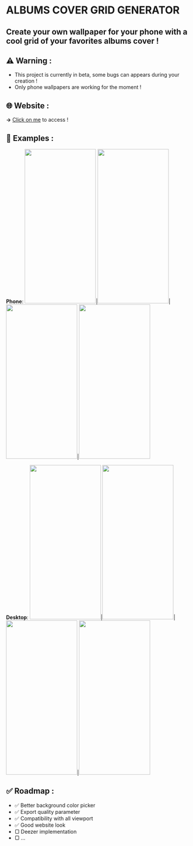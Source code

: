 # ALBUMS COVER GRID GENERATOR

## Create your own wallpaper for your phone with a cool grid of your favorites albums cover !


## ⚠️ **Warning** :
  - This project is currently in beta, some bugs can appears during your creation !
  - Only phone wallpapers are working for the moment !

## 🌐 **Website** :
  **→** [Click on me](https://aube33.github.io/) to access !

## 📱 **Examples** :
**Phone**:
<img src="https://github.com/Aube33/Aube33.github.io/blob/main/illustrations/gridcover.png?raw=true" width="195" height="422"/>|<img src="https://github.com/Aube33/Aube33.github.io/blob/main/illustrations/gridcover-2.png?raw=true" width="195" height="422"/>|<img src="https://github.com/Aube33/Aube33.github.io/blob/main/illustrations/gridcover-3.png?raw=true" width="195" height="422"/>|<img src="https://github.com/Aube33/Aube33.github.io/blob/main/illustrations/gridcover-4.png?raw=true" width="195" height="422"/>

**Desktop**:
<img src="https://github.com/Aube33/Aube33.github.io/blob/main/illustrations/gridcover_desktop.png?raw=true" width="195" height="422"/>|<img src="https://github.com/Aube33/Aube33.github.io/blob/main/illustrations/gridcover_desktop-2.png?raw=true" width="195" height="422"/>|<img src="https://github.com/Aube33/Aube33.github.io/blob/main/illustrations/gridcover_desktop-3.png?raw=true" width="195" height="422"/>|<img src="https://github.com/Aube33/Aube33.github.io/blob/main/illustrations/gridcover_desktop-4.png?raw=true" width="195" height="422"/>


## ✅ **Roadmap** :
  - ✅ Better background color picker
  - ✅ Export quality parameter
  - ✅ Compatibility with all viewport
  - ✅ Good website look
  - ▢ Deezer implementation
  - ▢ ...
